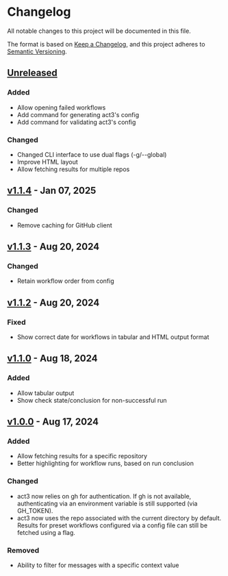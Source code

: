 # Changelog

All notable changes to this project will be documented in this file.

The format is based on [Keep a Changelog](https://keepachangelog.com/en/1.1.0/),
and this project adheres to [Semantic Versioning](https://semver.org/spec/v2.0.0.html).

## [Unreleased]

### Added

- Allow opening failed workflows
- Add command for generating act3's config
- Add command for validating act3's config

### Changed

- Changed CLI interface to use dual flags (-g/--global)
- Improve HTML layout
- Allow fetching results for multiple repos

## [v1.1.4] - Jan 07, 2025

### Changed

- Remove caching for GitHub client

## [v1.1.3] - Aug 20, 2024

### Changed

- Retain workflow order from config

## [v1.1.2] - Aug 20, 2024

### Fixed

- Show correct date for workflows in tabular and HTML output format

## [v1.1.0] - Aug 18, 2024

### Added

- Allow tabular output
- Show check state/conclusion for non-successful run

## [v1.0.0] - Aug 17, 2024

### Added

- Allow fetching results for a specific repository
- Better highlighting for workflow runs, based on run conclusion

### Changed

- act3 now relies on gh for authentication. If gh is not available,
  authenticating via an environment variable is still supported (via GH_TOKEN).
- act3 now uses the repo associated with the current directory by default.
    Results for preset workflows configured via a config file can still be
    fetched using a flag.

### Removed

- Ability to filter for messages with a specific context value

[unreleased]: https://github.com/dhth/act3/compare/v1.1.4...HEAD
[v1.1.4]: https://github.com/dhth/act3/compare/v1.1.3...v1.1.4
[v1.1.3]: https://github.com/dhth/act3/compare/v1.1.2...v1.1.3
[v1.1.2]: https://github.com/dhth/act3/compare/v1.1.1...v1.1.2
[v1.1.0]: https://github.com/dhth/act3/compare/v1.0.0...v1.1.0
[v1.0.0]: https://github.com/dhth/act3/compare/v0.4.0...v1.0.0
